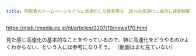 ```yaml
---
title: 阿部寛のホームページをさらに高速化した猛者現る　35％の高速化に成功し速度制限未満でも一瞬で表示可能に（1/2 ページ） - ねとらぼ
---
```


https://nlab.itmedia.co.jp/nl/articles/2207/19/news170.html

見た感じ高速化の基本的なことをやっているので、特に高速化をどうやるのかよくわからない、という人には参考になりそう。
（動画はまだ見ていない）

